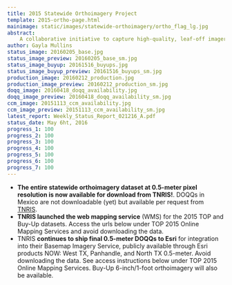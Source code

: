 ```yaml
---
title: 2015 Statewide Orthoimagery Project
template: 2015-ortho-page.html
mainimage: static/images/statewide-orthoimagery/ortho_flag_lg.jpg
abstract:
    A collaborative initiative to capture high-quality, leaf-off imagery for the entire state, slated for public release in Spring 2016.
author: Gayla Mullins
status_image: 20160205_base.jpg
status_image_preview: 20160205_base_sm.jpg
status_image_buyup: 20161516_buyups.jpg
status_image_buyup_preview: 20161516_buyups_sm.jpg
production_image: 20160212_production.jpg
production_image_preview: 20160212_production_sm.jpg
doqq_image: 20160418_doqq_availability.jpg
doqq_image_preview: 20160418_doqq_availability_sm.jpg
ccm_image: 20151113_ccm_availability.jpg
ccm_image_preview: 20151113_ccm_availability_sm.jpg
latest_report: Weekly_Status_Report_021216_A.pdf
status_date: May 6ht, 2016
progress_1: 100
progress_2: 100
progress_3: 100
progress_4: 100
progress_5: 100
progress_6: 100
progress_7: 100
---
```


- **The entire statewide orthoimagery dataset at 0.5-meter pixel resolution is now available for download from TNRIS!**. DOQQs in Mexico are not downloadable (yet) but available per request from [TNRIS](https://tnris.org/contact/).
- **TNRIS launched the web mapping service** (WMS) for the 2015 TOP and Buy-Up datasets. Access the urls below under TOP 2015 Online Mapping Services and avoid downloading the data.
- TNRIS **continues to ship final 0.5-meter DOQQs to Esri** for integration into their Basemap Imagery Service, publicly available through Esri products NOW: West TX, Panhandle, and North TX 0.5-meter. Avoid downloading the data. See access instructions below under TOP 2015 Online Mapping Services. Buy-Up 6-inch/1-foot orthoimagery will also be available. 
